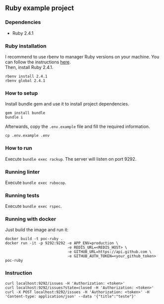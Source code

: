 ## Ruby example project

### Dependencies

- Ruby 2.4.1

### Ruby installation

I recommend to use rbenv to manager Ruby versions on your machine. You can follow the instructions [here](https://github.com/rbenv/rbenv#installation).  
Then, install Ruby 2.4.1.
```
rbenv install 2.4.1
rbenv global 2.4.1
```

### How to setup

Install bundle gem and use it to install project dependencies.
```
gem install bundle
bundle i
```

Afterwards, copy the `.env.example` file and fill the required information.
```
cp .env.example .env
```

### How to run

Execute `bundle exec rackup`. The server will listen on port 9292.

### Running linter

Execute `bundle exec rubocop`.

### Running tests

Execute `bundle exec rspec`.

### Running with docker

Just build the image and run it:
```
docker build -t poc-ruby .
docker run -it -p 9292:9292 -e APP_ENV=production \
                            -e REDIS_URL=<REDIS_HOST> \
                            -e GITHUB_URL=https://api.github.com \
                            -e GITHUB_AUTH_TOKEN=<your_github_token> poc-ruby
```

### Instruction

```
curl localhost:9292/issues -H 'Authorization: <token>'
curl localhost:9292/issues?state=closed -H 'Authorization: <token>'
curl -X POST localhost:9292/issues -H 'Authorization: <token>' -H 'Content-type: application/json' --data '{"title":"teste"}'
```
